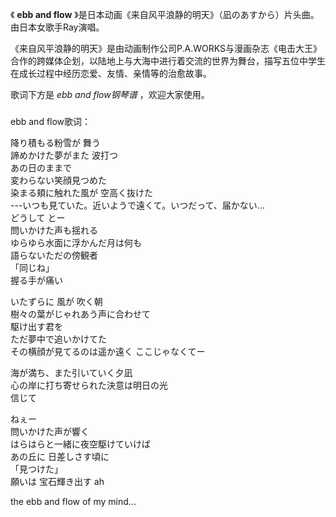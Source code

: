 

《 **ebb and flow** 》是日本动画《来自风平浪静的明天》（凪のあすから）片头曲。由日本女歌手Ray演唱。

《来自风平浪静的明天》是由动画制作公司P.A.WORKS与漫画杂志《电击大王》合作的跨媒体企划，以陆地上与大海中进行着交流的世界为舞台，描写五位中学生在成长过程中经历恋爱、友情、亲情等的治愈故事。

歌词下方是 _ebb and flow钢琴谱_ ，欢迎大家使用。

###  
ebb and flow歌词：

降り積もる粉雪が 舞う  
諦めかけた夢がまた 波打つ  
あの日のままで  
変わらない笑顔見つめた  
染まる頬に触れた風が 空高く抜けた  
\---いつも見ていた。近いようで遠くて。いつだって、届かない…  
どうして とー  
問いかけた声も揺れる  
ゆらゆら水面に浮かんだ月は何も  
語らないただの傍観者  
「同じね」  
握る手が痛い

いたずらに 風が 吹く朝  
樹々の葉がじゃれあう声に合わせて  
駆け出す君を  
ただ夢中で追いかけてた  
その横顔が見てるのは遥か遠く ここじゃなくてー

海が満ち、また引いていく夕凪  
心の岸に打ち寄せられた決意は明日の光  
信じて

ねぇー  
問いかけた声が響く  
はらはらと一緒に夜空駆けていけば  
あの丘に 日差しさす頃に  
「見つけた」  
願いは 宝石輝き出す ah

the ebb and flow of my mind...

